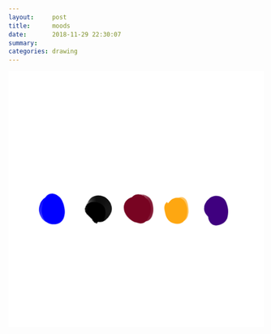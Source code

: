 ```yaml
---
layout:     post
title:      moods
date:       2018-11-29 22:30:07
summary:    
categories: drawing
---
```

![moods](/images/diary/moods.png ".")
